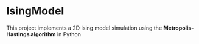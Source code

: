 # IsingModel
This project implements a 2D Ising model simulation using the **Metropolis-Hastings algorithm** in Python
